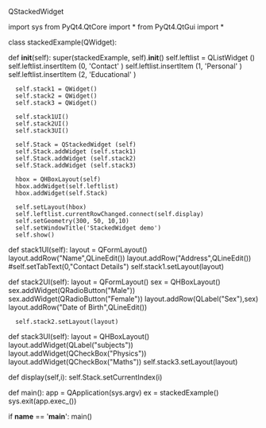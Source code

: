 QStackedWidget


import sys
from PyQt4.QtCore import *
from PyQt4.QtGui import *

class stackedExample(QWidget):

   def __init__(self):
      super(stackedExample, self).__init__()
		self.leftlist = QListWidget ()
      self.leftlist.insertItem (0, 'Contact' )
      self.leftlist.insertItem (1, 'Personal' )
      self.leftlist.insertItem (2, 'Educational' )
		
      self.stack1 = QWidget()
      self.stack2 = QWidget()
      self.stack3 = QWidget()
		
      self.stack1UI()
      self.stack2UI()
      self.stack3UI()
		
      self.Stack = QStackedWidget (self)
      self.Stack.addWidget (self.stack1)
      self.Stack.addWidget (self.stack2)
      self.Stack.addWidget (self.stack3)
		
      hbox = QHBoxLayout(self)
      hbox.addWidget(self.leftlist)
      hbox.addWidget(self.Stack)

      self.setLayout(hbox)
      self.leftlist.currentRowChanged.connect(self.display)
      self.setGeometry(300, 50, 10,10)
      self.setWindowTitle('StackedWidget demo')
      self.show()
		
   def stack1UI(self):
      layout = QFormLayout()
      layout.addRow("Name",QLineEdit())
      layout.addRow("Address",QLineEdit())
      #self.setTabText(0,"Contact Details")
      self.stack1.setLayout(layout)
		
   def stack2UI(self):
      layout = QFormLayout()
      sex = QHBoxLayout()
      sex.addWidget(QRadioButton("Male"))
      sex.addWidget(QRadioButton("Female"))
      layout.addRow(QLabel("Sex"),sex)
      layout.addRow("Date of Birth",QLineEdit())
		
      self.stack2.setLayout(layout)
		
   def stack3UI(self):
      layout = QHBoxLayout()
      layout.addWidget(QLabel("subjects"))
      layout.addWidget(QCheckBox("Physics"))
      layout.addWidget(QCheckBox("Maths"))
      self.stack3.setLayout(layout)
		
   def display(self,i):
      self.Stack.setCurrentIndex(i)
		
def main():
   app = QApplication(sys.argv)
   ex = stackedExample()
   sys.exit(app.exec_())
	
if __name__ == '__main__':
   main()
